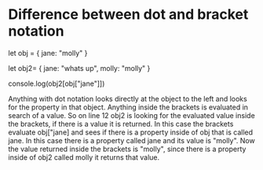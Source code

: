# Difference between dot and bracket notation
 let obj = {
  jane: "molly"
}

let obj2= {
  jane: "whats up",
  molly: "molly"
}


console.log(obj2[obj["jane"]])

Anything with dot notation looks directly at the object to the left and looks for the property in that object. 
Anything inside the brackets is evaluated in search of a value. So on line 12 obj2 is looking for the evaluated value inside the brackets, if there is a value it is returned. In this case the brackets evaluate obj["jane] and sees if there is a property inside of obj that is called jane. In this case there is a property called jane and its value is "molly". Now the value returned inside the brackets is "molly", since there is a property inside of obj2 called molly it returns that value. 